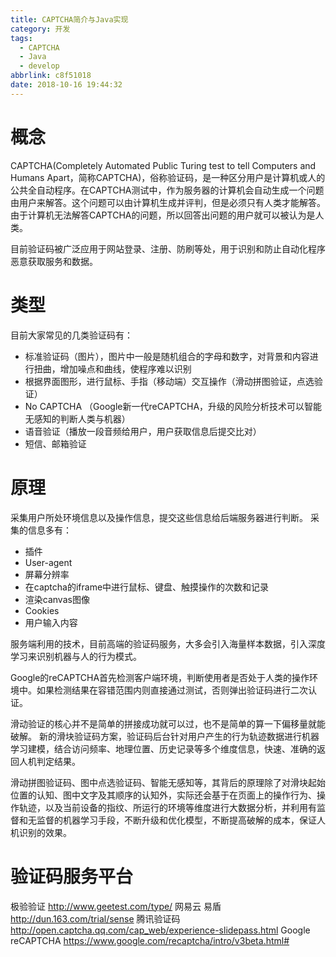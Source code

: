 ```yaml
---
title: CAPTCHA简介与Java实现
category: 开发
tags:
  - CAPTCHA
  - Java
  - develop
abbrlink: c8f51018
date: 2018-10-16 19:44:32
---
```

# 概念
CAPTCHA(Completely Automated Public Turing test to tell Computers and Humans Apart，简称CAPTCHA)，俗称验证码，是一种区分用户是计算机或人的公共全自动程序。在CAPTCHA测试中，作为服务器的计算机会自动生成一个问题由用户来解答。这个问题可以由计算机生成并评判，但是必须只有人类才能解答。由于计算机无法解答CAPTCHA的问题，所以回答出问题的用户就可以被认为是人类。

目前验证码被广泛应用于网站登录、注册、防刷等处，用于识别和防止自动化程序恶意获取服务和数据。

# 类型
目前大家常见的几类验证码有：
- 标准验证码（图片），图片中一般是随机组合的字母和数字，对背景和内容进行扭曲，增加噪点和曲线，使程序难以识别
- 根据界面图形，进行鼠标、手指（移动端）交互操作（滑动拼图验证，点选验证）
- No CAPTCHA （Google新一代reCAPTCHA，升级的风险分析技术可以智能无感知的判断人类与机器）
- 语音验证（播放一段音频给用户，用户获取信息后提交比对）
- 短信、邮箱验证
<!--more-->

# 原理
采集用户所处环境信息以及操作信息，提交这些信息给后端服务器进行判断。
采集的信息多有：
- 插件
- User-agent
- 屏幕分辨率
- 在captcha的iframe中进行鼠标、键盘、触摸操作的次数和记录
- 渲染canvas图像
- Cookies
- 用户输入内容

服务端利用的技术，目前高端的验证码服务，大多会引入海量样本数据，引入深度学习来识别机器与人的行为模式。

Google的reCAPTCHA首先检测客户端环境，判断使用者是否处于人类的操作环境中。如果检测结果在容错范围内则直接通过测试，否则弹出验证码进行二次认证。

滑动验证的核心并不是简单的拼接成功就可以过，也不是简单的算一下偏移量就能破解。
新的滑块验证码方案，验证码后台针对用户产生的行为轨迹数据进行机器学习建模，结合访问频率、地理位置、历史记录等多个维度信息，快速、准确的返回人机判定结果。

滑动拼图验证码、图中点选验证码、智能无感知等，其背后的原理除了对滑块起始位置的认知、图中文字及其顺序的认知外，实际还会基于在页面上的操作行为、操作轨迹，以及当前设备的指纹、所运行的环境等维度进行大数据分析，并利用有监督和无监督的机器学习手段，不断升级和优化模型，不断提高破解的成本，保证人机识别的效果。

# 验证码服务平台
极验验证 http://www.geetest.com/type/
网易云 易盾 http://dun.163.com/trial/sense
腾讯验证码 http://open.captcha.qq.com/cap_web/experience-slidepass.html
Google reCAPTCHA https://www.google.com/recaptcha/intro/v3beta.html#
